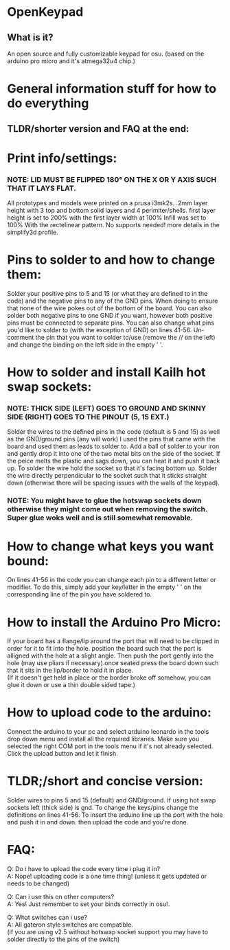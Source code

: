 # OpenKeypad
## What is it?
 An open source and fully customizable keypad for osu. (based on the arduino pro micro and it's atmega32u4 chip.)  

# General information stuff for how to do everything

## TLDR/shorter version and FAQ at the end:  

# Print info/settings:

### NOTE: LID MUST BE FLIPPED 180° ON THE X OR Y AXIS SUCH THAT IT LAYS FLAT.

All prototypes and models were printed on a prusa i3mk2s.
.2mm layer height with 3 top and bottom solid layers and 4 perimiter/shells.
first layer height is set to 200% with the first layer width at 100%
Infill was set to 100% With the rectelinear pattern. No supports needed!
more details in the simplify3d profile.

# Pins to solder to and how to change them:
 
Solder your positive pins to 5 and 15 (or what they are defined to in the code)
and the negative pins to any of the GND pins. When doing to ensure that none of the wire 
pokes out of the bottom of the board. You can also solder both negative pins to one GND 
if you want, however both positive pins must be connected to separate pins. 
You can also change what pins you'd like to solder to (with the exception of GND) 
on lines 41-56. Un-comment the pin that you want to solder to/use 
 (remove the // on the left) and change the binding on the left side in the empty ' '.

# How to solder and install Kailh hot swap sockets:

### NOTE:  THICK SIDE (LEFT) GOES TO GROUND AND SKINNY SIDE (RIGHT) GOES TO THE PINOUT (5, 15 EXT.)

Solder the wires to the defined pins in the code (default is 5 and 15) as well as the GND/ground pins
(any will work) I used the pins that came with the board and used them as leads to solder to.
Add a ball of solder to your iron and gently drop it into one of the two metal 
bits on the side of the socket. If the peice melts the plastic and sags down, you
can heat it and push it back up. To solder the wire hold the socket so that it's facing 
bottom up. Solder the wire directly perpendicular to the socket such that it sticks straight 
down (otherwise there will be spacing issues with the walls of the keypad). 

### NOTE: You might have to glue the hotswap sockets down otherwise they might come out when removing the switch. Super glue woks well and is still somewhat removable.
     
# How to change what keys you want bound:

On lines 41-56 in the code you can change each pin to a different letter 
or modifier. To do this, simply add your key/letter in the empty ' ' on the 
corresponding line of the pin you have soldered to.

# How to install the Arduino Pro Micro:
     
If your board has a flange/lip around the port that will need to be clipped
in order for it to fit into the hole. position the board such that the port 
is alligned with the hole at a slight angle. Then push the port gently into the hole
(may use pliars if necessary).once seated press the board down such that it sits in the
lip/border to hold it in place.  
(If it doesn't get held in place or the border broke off somehow, you can glue it down or use a thin double sided tape.)

# How to upload code to the arduino:

Connect the arduino to your pc and select arduino leonardo in the tools drop down menu and install all the required libraries. 
Make sure you selected the right COM port in the tools menu if it's not already selected. Click the upload button and let it finish.

# TLDR;/short and concise version:

Solder wires to pins 5 and 15 (default) and GND/ground. If using hot swap sockets left (thick side) is gnd.
To change the keys/pins change the definitions on lines 41-56. To insert the arduino
line up the port with the hole and push it in and down. then upload the code and you're done.

# FAQ:

Q: Do i have to upload the code every time i plug it in?  
A: Nope! uploading code is a one time thing! (unless it gets updated or needs to be changed)

Q: Can i use this on other computers?  
A: Yes! Just remember to set your binds correctly in osu!.  

Q: What switches can i use?  
A: All gateron style switches are compatible.  
(if you are using v2.5 without hotswap socket support you may have to solder directly to the pins of the switch)  
